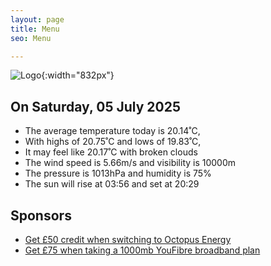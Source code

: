 ```yaml
---
layout: page
title: Menu
seo: Menu

---
```


![Logo](/images/logo.jpg){:width="832px"}

<!-- weather_marker starts -->
## On Saturday, 05 July 2025

- The average temperature today is 20.14˚C,
- With highs of 20.75˚C and lows of 19.83˚C,
- It may feel like 20.17˚C with broken clouds
- The wind speed is 5.66m/s and visibility is 10000m
- The pressure is 1013hPa and humidity is 75%
- The sun will rise at 03:56 and set at 20:29

<!-- weather_marker ends -->

## Sponsors

- [Get £50 credit when switching to Octopus Energy](https://bit.ly/3oD1nnS)
- [Get £75 when taking a 1000mb YouFibre broadband plan](https://aklam.io/91zWhU?)
